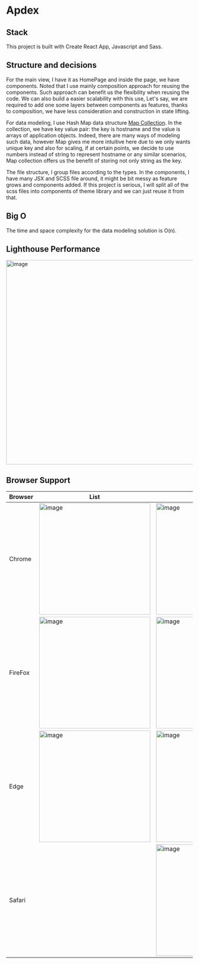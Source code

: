 # Apdex

## Stack

This project is built with Create React App, Javascript and Sass.
## Structure and decisions

For the main view, I have it as HomePage and inside the page, we have components. Noted that I use mainly composition approach for reusing the components. Such approach can benefit us the flexibility when reusing the code. We can also build a easier scalability with this use, Let's say, we are required to add one some layers between components as features, thanks to composition, we have less consideration and construction in state lifting.

For data modeling, I use Hash Map data structure [Map Collection](https://developer.mozilla.org/en-US/docs/Web/JavaScript/Reference/Global_Objects/Map). In the collection, we have key value pair: the key is hostname and the value is arrays of application objects. Indeed, there are many ways of modeling such data, however Map gives me more intuitive here due to we only wants unique key and also for scaling, if at certain points, we decide to use numbers instead of string to represent hostname or any similar scenarios, Map collection offers us the benefit of storing not only string as the key.

The file structure, I group files according to the types. In the components, I have many JSX and SCSS file around, it might be bit messy as feature grows and components added. If this project is serious, I will split all of the scss files into components of theme library and we can just reuse it from that.
## Big O

The time and space complexity for the data modeling solution is O(n).
## Lighthouse Performance

<img width="550" alt="image" src="https://user-images.githubusercontent.com/42298152/217593986-1007cd7e-e5e8-4928-a3ac-894a47b050d0.png">

## Browser Support 

|  Browser |  List  | Grid  | 
|---|---|---|
| Chrome  | <img width="300" alt="image" src="https://user-images.githubusercontent.com/42298152/217545129-e7d1d0d6-39c1-4c06-9488-203e9446489c.png">  | <img width="300" alt="image" src="https://user-images.githubusercontent.com/42298152/217545171-131cc690-9a30-4148-a074-f73d3993ae35.png">  | 
| FireFox  | <img width="300" alt="image" src="https://user-images.githubusercontent.com/42298152/217545467-b02765ea-648a-4513-b347-5a5ab4e739f7.png">  | <img width="300" alt="image" src="https://user-images.githubusercontent.com/42298152/217545426-723ceea9-e1d2-414c-bf3a-9d5ef805aa44.png">  | 
| Edge  | <img width="300" alt="image" src="https://user-images.githubusercontent.com/42298152/217545722-74f955ed-17a7-4ef2-b664-bd56147a6346.png">  | <img width="300" alt="image" src="https://user-images.githubusercontent.com/42298152/217545686-2ed1ac29-f8a8-4449-b5ea-e2cf6b7bc066.png"> | 
|Safari  |   | <img width="300" alt="image" src="https://user-images.githubusercontent.com/42298152/217544431-84aebe7b-0d2a-42e7-8c52-5503f4394e27.png">  |




